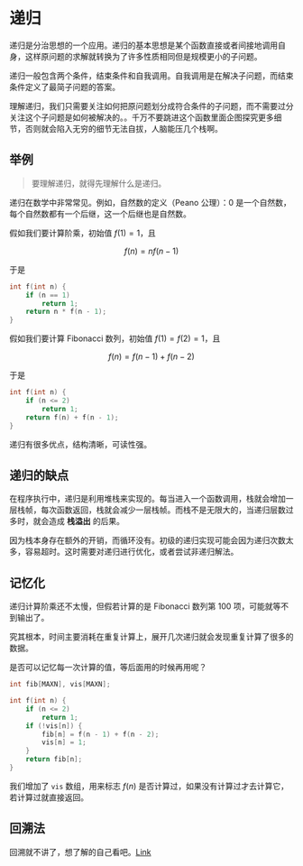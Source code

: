 # 递归

递归是分治思想的一个应用。递归的基本思想是某个函数直接或者间接地调用自身，这样原问题的求解就转换为了许多性质相同但是规模更小的子问题。

递归一般包含两个条件，结束条件和自我调用。自我调用是在解决子问题，而结束条件定义了最简子问题的答案。

理解递归，我们只需要关注如何把原问题划分成符合条件的子问题，而不需要过分关注这个子问题是如何被解决的。。千万不要跳进这个函数里面企图探究更多细节，否则就会陷入无穷的细节无法自拔，人脑能压几个栈啊。

## 举例

> 要理解递归，就得先理解什么是递归。

递归在数学中非常常见。例如，自然数的定义（Peano 公理）：$0$ 是一个自然数，每个自然数都有一个后继，这一个后继也是自然数。

假如我们要计算阶乘，初始值 $f(1) = 1$，且 

$$f(n) = nf(n-1)$$

于是

```cpp
int f(int n) {
    if (n == 1)
        return 1;
    return n * f(n - 1);
}
```

假如我们要计算 Fibonacci 数列，初始值 $f(1) = f(2) = 1$，且

$$f(n) = f(n-1) + f(n-2)$$

于是

```cpp
int f(int n) {
    if (n <= 2)
        return 1;
    return f(n) + f(n - 1);
}
```

递归有很多优点，结构清晰，可读性强。

## 递归的缺点

在程序执行中，递归是利用堆栈来实现的。每当进入一个函数调用，栈就会增加一层栈帧，每次函数返回，栈就会减少一层栈帧。而栈不是无限大的，当递归层数过多时，就会造成 **栈溢出** 的后果。

因为栈本身存在额外的开销，而循环没有。初级的递归实现可能会因为递归次数太多，容易超时。这时需要对递归进行优化，或者尝试非递归解法。

## 记忆化

递归计算阶乘还不太慢，但假若计算的是 Fibonacci 数列第 $100$ 项，可能就等不到输出了。

究其根本，时间主要消耗在重复计算上，展开几次递归就会发现重复计算了很多的数据。

是否可以记忆每一次计算的值，等后面用的时候再用呢？

```cpp
int fib[MAXN], vis[MAXN];

int f(int n) {
    if (n <= 2)
        return 1;
    if (!vis[n]) {
        fib[n] = f(n - 1) + f(n - 2);
        vis[n] = 1;
    }
    return fib[n];
}
```

我们增加了 `vis` 数组，用来标志 $f(n)$ 是否计算过，如果没有计算过才去计算它，若计算过就直接返回。

## 回溯法

回溯就不讲了，想了解的自己看吧。[Link](https://oi-wiki.org/search/backtracking/)

